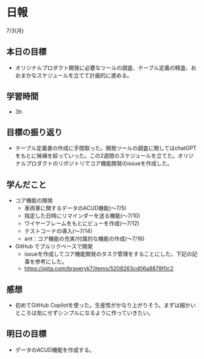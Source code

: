 # 日報

7/3(月)

## 本日の目標

- オリジナルプロダクト開発に必要なツールの調査、テーブル定義の精査、おおまかなスケジュールを立てて計画的に進める。

## 学習時間

- 3h

## 目標の振り返り

- テーブル定義書の作成に手間取った。開発ツールの調査に関してはchatGPTをもとに候補を絞っていった。この2週間のスケジュールを立てた。オリジナルプロダクトのリポジトリでコア機能開発のissueを作成した。
## 学んだこと

- コア機能の開発
    - 車両車に関するデータのACUD機能(〜7/5)
    - 指定した日時にリマインダーを送る機能(〜7/10)
    - ワイヤーフレームをもとにビューを作成(〜7/12)
    - テストコードの導入(〜7/14)
    - ant：コア機能の充実/付属的な機能の作成(〜7/16)
- GitHub でプルリクベースで開発
    - issueを作成してコア機能開発のタスク管理をすることにした。下記の記事を参考にした。
    - https://qiita.com/braveryk7/items/5208263cd06a8878f0c2

## 感想

- 初めてGitHub Copilotを使った。生産性がかなり上がりそう。まずは細かいところは気にせずシンプルになるように作っていきたい。

## 明日の目標

- データのACUD機能を作成する。
